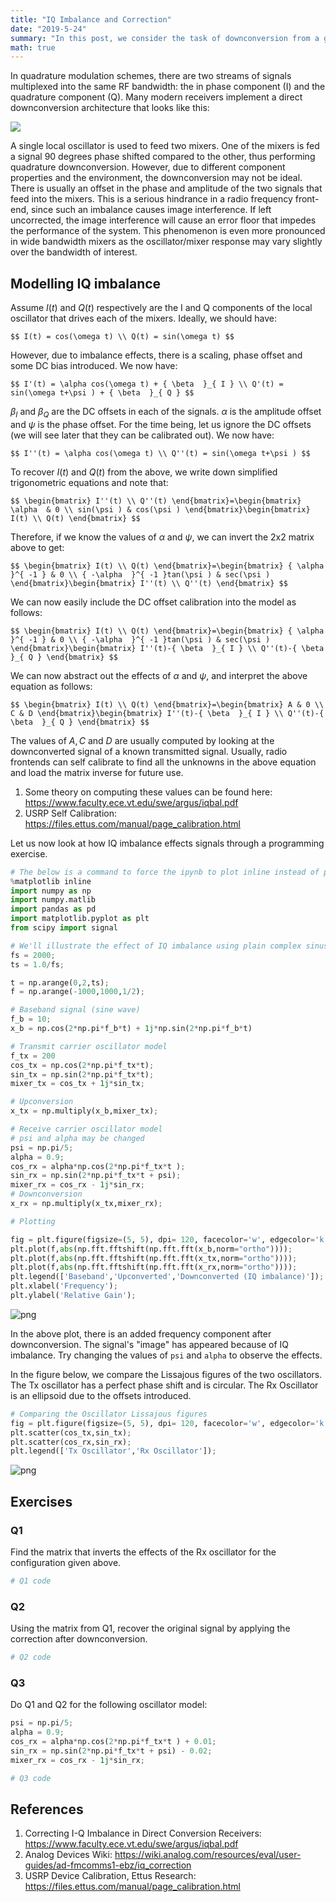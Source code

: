 ```yaml
---
title: "IQ Imbalance and Correction"
date: "2019-5-24"
summary: "In this post, we consider the task of downconversion from a given RF signal using both its in-phase (I) and quadrature (Q) components. We understand the implications of imbalance between the two components and how the situation is handled in practical systems."
math: true 
---
```


In quadrature modulation schemes, there are two streams of signals multiplexed into the same RF bandwidth: the in phase component (I) and the quadrature component (Q). Many modern receivers implement a direct downconversion architecture that looks like this:

<img src="/posts/ddr.png"/>

A single local oscillator is used to feed two mixers. One of the mixers is fed a signal 90 degrees phase shifted compared to the other, thus performing quadrature downconversion. However, due to different component properties and the environment, the downconversion may not be ideal. There is usually an offset in the phase and amplitude of the two signals that feed into the mixers. This is a serious hindrance in a radio frequency front-end, since such an imbalance causes image interference. If left uncorrected, the image interference will cause an error floor that impedes the performance of the system. This phenomenon is even more pronounced in wide bandwidth mixers as the oscillator/mixer response may vary slightly over the bandwidth of interest.

## Modelling IQ imbalance

Assume $I(t)$ and $Q(t)$ respectively are the I and Q components of the local oscillator that drives each of the mixers. Ideally, we should have:

`$$
I(t) = cos(\omega t)
\\ Q(t) = sin(\omega t)
$$`

However, due to imbalance effects, there is a scaling, phase offset and some DC bias introduced. We now have:

`$$
I'(t) = \alpha cos(\omega t) + { \beta  }_{ I }
\\ Q'(t) = sin(\omega t+\psi ) + { \beta  }_{ Q }
$$`

${ \beta  }_{ I }$ and ${ \beta  }_{ Q }$ are the DC offsets in each of the signals. $\alpha$ is the amplitude offset and $\psi$ is the phase offset. For the time being, let us ignore the DC offsets (we will see later that they can be calibrated out). We now have:

`$$
I''(t) = \alpha cos(\omega t)
\\ Q''(t) = sin(\omega t+\psi )
$$`

To recover $I(t)$ and $Q(t)$ from the above, we write down simplified trigonometric equations and note that:

`$$
\begin{bmatrix} I''(t) \\ Q''(t) \end{bmatrix}=\begin{bmatrix} \alpha  & 0 \\ sin(\psi ) & cos(\psi ) \end{bmatrix}\begin{bmatrix} I(t) \\ Q(t) \end{bmatrix}
$$`

Therefore, if we know the values of $\alpha$ and $\psi$, we can invert the 2x2 matrix above to get:

`$$
\begin{bmatrix} I(t) \\ Q(t) \end{bmatrix}=\begin{bmatrix} { \alpha  }^{ -1 } & 0 \\ { -\alpha  }^{ -1 }tan(\psi ) & sec(\psi ) \end{bmatrix}\begin{bmatrix} I''(t) \\ Q''(t) \end{bmatrix}
$$`

We can now easily include the DC offset calibration into the model as follows:

`$$
\begin{bmatrix} I(t) \\ Q(t) \end{bmatrix}=\begin{bmatrix} { \alpha  }^{ -1 } & 0 \\ { -\alpha  }^{ -1 }tan(\psi ) & sec(\psi ) \end{bmatrix}\begin{bmatrix} I''(t)-{ \beta  }_{ I } \\ Q''(t)-{ \beta  }_{ Q } \end{bmatrix}
$$`

We can now abstract out the effects of $\alpha$ and $\psi$, and interpret the above equation as follows:

`$$
\begin{bmatrix} I(t) \\ Q(t) \end{bmatrix}=\begin{bmatrix} A & 0 \\ C & D \end{bmatrix}\begin{bmatrix} I''(t)-{ \beta  }_{ I } \\ Q''(t)-{ \beta  }_{ Q } \end{bmatrix}
$$`

The values of $A,C$ and $D$ are usually computed by looking at the downconverted signal of a known transmitted signal. Usually, radio frontends can self calibrate to find all the unknowns in the above equation and load the matrix inverse for future use.

1. Some theory on computing these values can be found here: https://www.faculty.ece.vt.edu/swe/argus/iqbal.pdf
2. USRP Self Calibration: https://files.ettus.com/manual/page_calibration.html

Let us now look at how IQ imbalance effects signals through a programming exercise.


```python
# The below is a command to force the ipynb to plot inline instead of popping a window
%matplotlib inline
import numpy as np
import numpy.matlib
import pandas as pd
import matplotlib.pyplot as plt
from scipy import signal

# We'll illustrate the effect of IQ imbalance using plain complex sinusoids
fs = 2000;
ts = 1.0/fs;

t = np.arange(0,2,ts);
f = np.arange(-1000,1000,1/2);

# Baseband signal (sine wave)
f_b = 10;
x_b = np.cos(2*np.pi*f_b*t) + 1j*np.sin(2*np.pi*f_b*t)

# Transmit carrier oscillator model
f_tx = 200
cos_tx = np.cos(2*np.pi*f_tx*t);
sin_tx = np.sin(2*np.pi*f_tx*t);
mixer_tx = cos_tx + 1j*sin_tx;

# Upconversion
x_tx = np.multiply(x_b,mixer_tx);

# Receive carrier oscillator model
# psi and alpha may be changed
psi = np.pi/5;
alpha = 0.9;
cos_rx = alpha*np.cos(2*np.pi*f_tx*t );
sin_rx = np.sin(2*np.pi*f_tx*t + psi);
mixer_rx = cos_rx - 1j*sin_rx;
# Downconversion
x_rx = np.multiply(x_tx,mixer_rx);
```


```python
# Plotting

fig = plt.figure(figsize=(5, 5), dpi= 120, facecolor='w', edgecolor='k');
plt.plot(f,abs(np.fft.fftshift(np.fft.fft(x_b,norm="ortho"))));
plt.plot(f,abs(np.fft.fftshift(np.fft.fft(x_tx,norm="ortho"))));
plt.plot(f,abs(np.fft.fftshift(np.fft.fft(x_rx,norm="ortho"))));
plt.legend(['Baseband','Upconverted','Downconverted (IQ imbalance)']);
plt.xlabel('Frequency');
plt.ylabel('Relative Gain');
```


![png](/posts/10-iq-imbalance_files/10-iq-imbalance_3_0.png)


In the above plot, there is an added frequency component after downconversion. The signal's "image" has appeared because of IQ imbalance. Try changing the values of ``psi`` and ``alpha`` to observe the effects.

In the figure below, we compare the Lissajous figures of the two oscillators. The Tx oscillator has a perfect phase shift and is circular. The Rx Oscillator is an ellipsoid due to the offsets introduced.


```python
# Comparing the Oscillator Lissajous figures
fig = plt.figure(figsize=(5, 5), dpi= 120, facecolor='w', edgecolor='k')
plt.scatter(cos_tx,sin_tx);
plt.scatter(cos_rx,sin_rx);
plt.legend(['Tx Oscillator','Rx Oscillator']);
```


![png](/posts/10-iq-imbalance_files/10-iq-imbalance_5_0.png)


## Exercises

### Q1

Find the matrix that inverts the effects of the Rx oscillator for the configuration given above.


```python
# Q1 code
```

### Q2

Using the matrix from Q1, recover the original signal by applying the correction after downconversion.


```python
# Q2 code
```

### Q3

Do Q1 and Q2 for the following oscillator model:


```python
psi = np.pi/5;
alpha = 0.9;
cos_rx = alpha*np.cos(2*np.pi*f_tx*t ) + 0.01;
sin_rx = np.sin(2*np.pi*f_tx*t + psi) - 0.02;
mixer_rx = cos_rx - 1j*sin_rx;

# Q3 code
```

## References

1. Correcting I-Q Imbalance in Direct Conversion Receivers: https://www.faculty.ece.vt.edu/swe/argus/iqbal.pdf
2. Analog Devices Wiki: https://wiki.analog.com/resources/eval/user-guides/ad-fmcomms1-ebz/iq_correction
3. USRP Device Calibration, Ettus Research: https://files.ettus.com/manual/page_calibration.html
